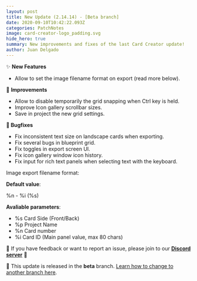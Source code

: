 ```yaml
---
layout: post
title: New Update (2.14.14) - [Beta branch]
date: 2020-09-10T10:42:22.093Z
categories: PatchNotes
image: card-creator-logo_padding.svg
hide_hero: true
summary: New improvements and fixes of the last Card Creator update!
author: Juan Delgado
---
```

✨ **New Features**

* Allow to set the image filename format on export (read more below).

🔧 **Improvements**

* Allow to disable temporarily the grid snapping when Ctrl key is held.
* Improve Icon gallery scrollbar sizes.
* Save in project the new grid settings.

**🐛 Bugfixes**

* Fix inconsistent text size on landscape cards when exporting.
* Fix several bugs in blueprint grid.
* Fix toggles in export screen UI.
* Fix icon gallery window icon history.
* Fix input for rich text panels when selecting text with the keyboard.

Image export filename format:

**Default value**:

%n - %i (%s)

**Avaliable parameters**:

* %s
   Card Side (Front/Back)
* %p
   Project Name
* %n
   Card number
* %i
   Card ID (Main panel value, max 80 chars)







📌 If you have feedback or want to report an issue, please join to our **[Discord server](https://steamcommunity.com/linkfilter/?url=http://discord.gg/pixelatto)** 💬

📌 This update is released in the **beta** branch. [Learn how to change to another branch here](https://steamcommunity.com/linkfilter/?url=https://steamcommunity.com/linkfilter/?url=https://steamcommunity.com/sharedfiles/filedetails/?id=1129108624).